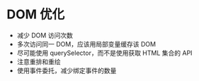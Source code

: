 # DOM 优化

- 减少 DOM 访问次数
- 多次访问同一 DOM，应该用局部变量缓存该 DOM
- 尽可能使用 querySelector，而不是使用获取 HTML 集合的 API
- 注意重排和重绘
- 使用事件委托，减少绑定事件的数量
